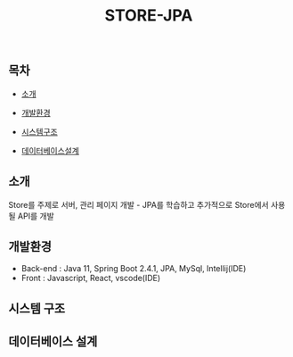 <h1 align="center"> STORE-JPA </h1> <br>

## 목차

- [소개](#소개)

- [개발환경](#개발환경)

- [시스템구조](#시스템-구조)

- [데이터베이스설계](#데이터베이스-설계)

## 소개
Store를 주제로 서버, 관리 페이지 개발 - JPA를 학습하고 추가적으로 Store에서 사용될 API를 개발

## 개발환경
* Back-end : Java 11, Spring Boot 2.4.1, JPA, MySql, Intellij(IDE)
* Front : Javascript, React, vscode(IDE)

## 시스템 구조

## 데이터베이스 설계
